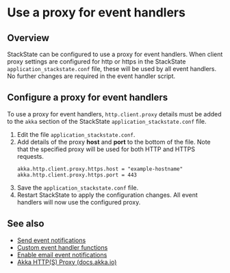 # Use a proxy for event handlers

## Overview

StackState can be configured to use a proxy for event handlers. When client proxy settings are configured for http or https in the StackState `application_stackstate.conf` file, these will be used by all event handlers. No further changes are required in the event handler script.

## Configure a proxy for event handlers

To use a proxy for event handlers, `http.client.proxy` details must be added to the `akka` section of the StackState `application_stackstate.conf` file.

1. Edit the file `application_stackstate.conf`.
2. Add details of the proxy **host** and **port** to the bottom of the file. Note that the specified proxy will be used for both HTTP and HTTPS requests.
    ```
    akka.http.client.proxy.https.host = "example-hostname"
    akka.http.client.proxy.https.port = 443
    ```
3. Save the `application_stackstate.conf` file.
4. Restart StackState to apply the configuration changes. All event handlers will now use the configured proxy.


## See also

- [Send event notifications](/use/health-state-and-event-notifications/send-event-notifications.md)
- [Custom event handler functions](/develop/developer-guides/custom-functions/event-handler-functions.md)
- [Enable email event notifications](/configure/topology/configure-email-event-notifications.md)
- [Akka HTTP\(S\) Proxy \(docs.akka.io\)](https://doc.akka.io/docs/akka-http/current/client-side/client-transport.html#http-s-proxy)